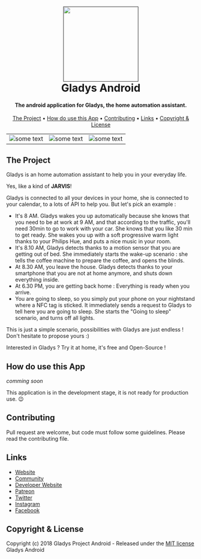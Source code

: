 <h1 align="center">
  <br>
		<a href=""><img src="https://raw.githubusercontent.com/GladysProject/Gladys-Android/master/art/ic_launcher_round.png" width="200"></a>
  <br>
  Gladys Android
</h1>

<h4 align="center">The android application for Gladys, the home automation assistant.</h4>

<p align="center">
	
</p>

<p align="center">
  <a href="#the-project">The Project</a> •
  <a href="#how-do-use-this-app">How do use this App</a> •
  <a href="#contributing">Contributing</a> •
  <a href="#links">Links</a> •
  <a href="#copyright-&-license">Copyright & License</a> 
</p>

<table align="center">
    <tr>
        <td align="center"><img src="https://raw.githubusercontent.com/GladysProject/Gladys-Android/master/art/Home.png" alt="some text"></td>
        <td align="center"><img src="https://raw.githubusercontent.com/GladysProject/Gladys-Android/master/art/Timeline.png" alt="some text"</td>
        <td align="center"><img src="https://raw.githubusercontent.com/GladysProject/Gladys-Android/master/art/Chat.png" alt="some text"</td>
    </tr>
</table>

## The Project

Gladys is an home automation assistant to help you in your everyday life.

Yes, like a kind of  **JARVIS**!

Gladys is connected to all your devices in your home, she is connected to your calendar, to a lots of API to help you. But let's pick an example :

-   It's 8 AM. Gladys wakes you up automatically because she knows that you need to be at work at 9 AM, and that according to the traffic, you'll need 30min to go to work with your car. She knows that you like 30 min to get ready. She wakes you up with a soft progressive warm light thanks to your Philips Hue, and puts a nice music in your room.
-   It's 8.10 AM, Gladys detects thanks to a motion sensor that you are getting out of bed. She immediately starts the wake-up scenario : she tells the coffee machine to prepare the coffee, and opens the blinds.
-   At 8.30 AM, you leave the house. Gladys detects thanks to your smartphone that you are not at home anymore, and shuts down everything inside.
-   At 6.30 PM, you are getting back home : Everything is ready when you arrive.
-   You are going to sleep, so you simply put your phone on your nightstand where a NFC tag is sticked. It immediately sends a request to Gladys to tell here you are going to sleep. She starts the "Going to sleep" scenario, and turns off all lights.

This is just a simple scenario, possibilities with Gladys are just endless ! Don't hesitate to propose yours :)

Interested in Gladys ? Try it at home, it's free and Open-Source !

## How do use this App

*comming soon* 

This application is in the development stage, it is not ready for production use. :wink:

## Contributing

Pull request are welcome, but code must follow some guidelines. Please read the contributing file.

## Links

-  [Website](https://gladysproject.com)
-  [Community](https://community.gladysproject.com/)
-  [Developer Website](https://developer.gladysproject.com)
-  [Patreon](https://www.patreon.com/gladysproject/overview)
-  [Twitter](https://twitter.com/gladysproject)
-  [Instagram](https://www.instagram.com/gladysproject/)
-  [Facebook](https://www.facebook.com/gladysproject)

 
## Copyright & License

Copyright (c) 2018 Gladys Project Android - Released under the [MIT license](https://github.com/GladysProject/Gladys-Android/blob/master/LICENSE)
Gladys Android
